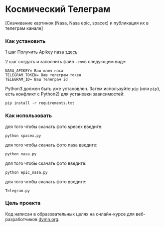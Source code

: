 # Космический Телеграм

[Скачивание картинок (Nasa, Nasa epic, spacex) и публикация их в телеграм канале]

### Как установить

1 шаг Получить Apikey nasa [здесь](https://api.nasa.gov/)

2 шаг создать и заполнить файл `.env`в следующем виде:

```
NASA_APIKEY= Ваш ключ наса
TELEGRAM_TOKEN= Ваш телеграм токен
TELEGRAM_ID= Ваш телеграм id
```

Python3 должен быть уже установлен. 
Затем используйте `pip` (или `pip3`, есть конфликт с Python2) для установки зависимостей:
```
pip install -r requirements.txt
```

### Как использовать

для того чтобы скачать фото specex введите:
```
python spacex.py
```
для того чтобы скачать фото nasa введите:
```
python nasa.py
```
для того чтобы скачать фото  введите:
```
python epic_nasa.py
```
для того чтобы скачать фото  введите:
```
Telegram.py
```
### Цель проекта

Код написан в образовательных целях на онлайн-курсе для веб-разработчиков [dvmn.org](https://dvmn.org/).
